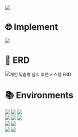 <img src="https://capsule-render.vercel.app/api?type=waving&height=250&color=gradient&text=개인%20맞춤형%20%0A음식%20추천%20시스템&fontAlignY=40&fontSize=60" />



# 🌐 Implement
<div align=left>
  <img src="https://github.com/user-attachments/assets/b0db3ef2-686b-4cd7-bc23-2ca3484e857b">

</div>

# 🔷 ERD
![개인 맞춤형 음식 추천 시스템 ERD](https://github.com/user-attachments/assets/b13480ba-d6d3-4c03-81cf-e7b3b1d6606c)


# 📚 Environments  
<div align=left>  
  <img src="https://img.shields.io/badge/html5-E34F26?style=for-the-badge&logo=html5&logoColor=white"> 
  <img src="https://img.shields.io/badge/css-1572B6?style=for-the-badge&logo=css3&logoColor=white"> 
  <img src="https://img.shields.io/badge/javascript-F7DF1E?style=for-the-badge&logo=javascript&logoColor=black"> 
  <br>

  <img src="https://img.shields.io/badge/php-339933?style=for-the-badge&logo=Node.js&logoColor=white">
  <img src="https://img.shields.io/badge/python-3776AB?style=for-the-badge&logo=python&logoColor=white">   
  <img src="https://img.shields.io/badge/mysql-4479A1?style=for-the-badge&logo=mysql&logoColor=white"> 
  <br>

  <img src="https://img.shields.io/badge/linux-FCC624?style=for-the-badge&logo=linux&logoColor=black"> 
  <img src="https://img.shields.io/badge/apache tomcat-F8DC75?style=for-the-badge&logo=apachetomcat&logoColor=black">
  <br>
  
  <img src="https://img.shields.io/badge/github-181717?style=for-the-badge&logo=github&logoColor=white">
  <img src="https://img.shields.io/badge/git-F05032?style=for-the-badge&logo=git&logoColor=white">  
  <br>
</div>
